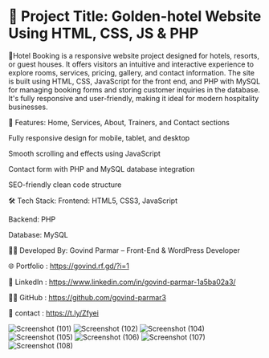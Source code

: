 # 📌 Project Title: Golden-hotel Website Using HTML, CSS, JS & PHP

📖Hotel Booking is a responsive website project designed for hotels, resorts, or guest houses. It offers visitors an intuitive and interactive experience to explore rooms, services, pricing, gallery, and contact information. The site is built using HTML, CSS, JavaScript for the front end, and PHP with MySQL for managing booking forms and storing customer inquiries in the database. It's fully responsive and user-friendly, making it ideal for modern hospitality businesses.

🔧 Features: Home, Services, About, Trainers, and Contact sections

Fully responsive design for mobile, tablet, and desktop

Smooth scrolling and effects using JavaScript

Contact form with PHP and MySQL database integration

SEO-friendly clean code structure

🛠️ Tech Stack: Frontend: HTML5, CSS3, JavaScript

Backend: PHP

Database: MySQL

🧑‍💻 Developed By: Govind Parmar – Front-End & WordPress Developer

🌐 Portfolio : https://govind.rf.gd/?i=1

💼 LinkedIn : https://www.linkedin.com/in/govind-parmar-1a5ba02a3/

🧑‍💻 GitHub : https://github.com/govind-parmar3

💬 contact : https://t.ly/Zfyei

![Screenshot (101)](https://github.com/user-attachments/assets/18cf2530-78d3-4d31-b8f2-7884369c3e8d)
![Screenshot (102)](https://github.com/user-attachments/assets/51dc1efa-a960-4d76-a565-bdbe01d38e07)
![Screenshot (104)](https://github.com/user-attachments/assets/ca9fdeb0-6483-4f14-9d80-2fe4f3b7b6d9)
![Screenshot (105)](https://github.com/user-attachments/assets/e3df1c43-b0bc-4a0b-b298-7923c4499ca9)
![Screenshot (106)](https://github.com/user-attachments/assets/a72cff42-e5a6-4174-870b-fd40285da493)
![Screenshot (107)](https://github.com/user-attachments/assets/6cb361c5-734e-47f0-a8ad-3d4e887a18ef)
![Screenshot (108)](https://github.com/user-attachments/assets/06e210f0-1bfb-467d-a6a5-b5fd6f088467)
